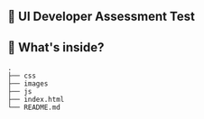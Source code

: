 ## 🚀 UI Developer Assessment Test



## 🧐 What's inside?

    .
    ├── css
    ├── images
    ├── js
    ├── index.html
    └── README.md